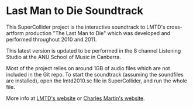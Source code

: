# Last Man to Die Soundtrack

This SuperCollider project is the interactive soundtrack to LMTD's cross-artform production "The Last Man to Die" which was developed and performed throughout 2010 and 2011.

This latest version is updated to be performed in the 8 channel Listening Studio at the ANU School of Music in Canberra.

Most of the project relies on around 1GB of audio files which are not included in the Git repo. 
To start the soundtrack (assuming the soundfiles are installed), open the lmtd2010.sc file in SuperCollider, and run the whole file. 

More info at [LMTD's website](http://lastmantodie.net) or [Charles Martin's website](http://charlesmartin.com.au/lmtd/).